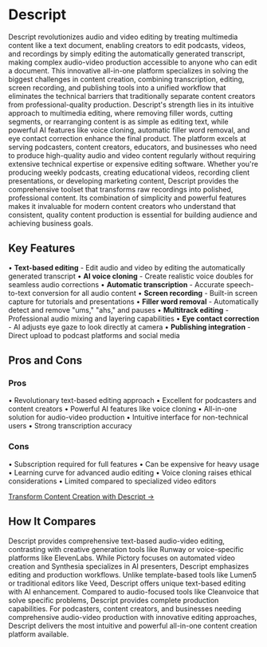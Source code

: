 # Descript

Descript revolutionizes audio and video editing by treating multimedia content like a text document, enabling creators to edit podcasts, videos, and recordings by simply editing the automatically generated transcript, making complex audio-video production accessible to anyone who can edit a document. This innovative all-in-one platform specializes in solving the biggest challenges in content creation, combining transcription, editing, screen recording, and publishing tools into a unified workflow that eliminates the technical barriers that traditionally separate content creators from professional-quality production. Descript's strength lies in its intuitive approach to multimedia editing, where removing filler words, cutting segments, or rearranging content is as simple as editing text, while powerful AI features like voice cloning, automatic filler word removal, and eye contact correction enhance the final product. The platform excels at serving podcasters, content creators, educators, and businesses who need to produce high-quality audio and video content regularly without requiring extensive technical expertise or expensive editing software. Whether you're producing weekly podcasts, creating educational videos, recording client presentations, or developing marketing content, Descript provides the comprehensive toolset that transforms raw recordings into polished, professional content. Its combination of simplicity and powerful features makes it invaluable for modern content creators who understand that consistent, quality content production is essential for building audience and achieving business goals.

## Key Features

• **Text-based editing** - Edit audio and video by editing the automatically generated transcript
• **AI voice cloning** - Create realistic voice doubles for seamless audio corrections
• **Automatic transcription** - Accurate speech-to-text conversion for all audio content
• **Screen recording** - Built-in screen capture for tutorials and presentations
• **Filler word removal** - Automatically detect and remove "ums," "ahs," and pauses
• **Multitrack editing** - Professional audio mixing and layering capabilities
• **Eye contact correction** - AI adjusts eye gaze to look directly at camera
• **Publishing integration** - Direct upload to podcast platforms and social media

## Pros and Cons

### Pros
• Revolutionary text-based editing approach
• Excellent for podcasters and content creators
• Powerful AI features like voice cloning
• All-in-one solution for audio-video production
• Intuitive interface for non-technical users
• Strong transcription accuracy

### Cons
• Subscription required for full features
• Can be expensive for heavy usage
• Learning curve for advanced audio editing
• Voice cloning raises ethical considerations
• Limited compared to specialized video editors

[Transform Content Creation with Descript →](https://www.descript.com)

## How It Compares

Descript provides comprehensive text-based audio-video editing, contrasting with creative generation tools like Runway or voice-specific platforms like ElevenLabs. While Pictory focuses on automated video creation and Synthesia specializes in AI presenters, Descript emphasizes editing and production workflows. Unlike template-based tools like Lumen5 or traditional editors like Veed, Descript offers unique text-based editing with AI enhancement. Compared to audio-focused tools like Cleanvoice that solve specific problems, Descript provides complete production capabilities. For podcasters, content creators, and businesses needing comprehensive audio-video production with innovative editing approaches, Descript delivers the most intuitive and powerful all-in-one content creation platform available.